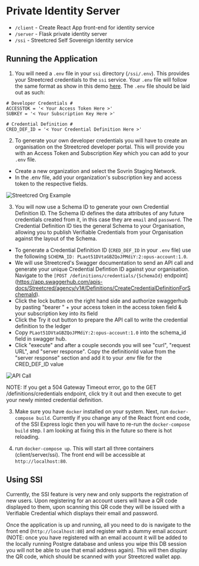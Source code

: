 # Private Identity Server

- `/client` - Create React App front-end for identity service
- `/server` - Flask private identity server
- `/ssi` - Streetcred Self Sovereign Identity service

## Running the Application

1. You will need a `.env` file in your `ssi` directory (`/ssi/.env`). This provides your Streetcred credentials to the `ssi` service. Your `.env` file will follow the same format as show in this demo [here](https://github.com/streetcred-id/iiw-demo). The `.env` file should be laid out as such:
```
# Developer Credentials #
ACCESSTOK = '< Your Access Token Here >'
SUBKEY = '< Your Subscription Key Here >'

# Credential Definition #
CRED_DEF_ID = '< Your Credential Definition Here >'
```

2. To generate your own developer credentials you will have to create an organisation on the Streetcred developer portal. This will provide you with an Access Token and Subscription Key which you can add to your `.env` file. 

- Create a new organization and select the Sovrin Staging Network.
- In the .env file, add your organization's subscription key and access token to the respective fields.

![Streetcred Org Example](https://github.com/streetcred-id/iiw-demo/blob/master/assets/orgsview.png)

3. You will now use a Schema ID to generate your own Credential Definition ID. The Schema ID defines the data attributes of any future credentials created from it, in this case they are `email` and `password`. The Credential Definition ID ties the general Schema to your Organisation, allowing you to publish Verifiable Credentials from your Organisation against the layout of the Schema. 

- To generate a Credential Definition ID (`CRED_DEF_ID` in your `.env` file) use the following `SCHEMA_ID: PLaot51DVtaGBZQoJPMdiY:2:opus-account:1.0`. 
- We will use Streetcred's Swagger documentation to send an API call and generate your unique Credential Defintion ID against your organisation. Navigate to the `[POST /definitions/credentials/{SchemaId}` endpoint](https://app.swaggerhub.com/apis-docs/Streetcred/agency/v1#/Definitions/CreateCredentialDefinitionForSchemaId).
- Click the lock button on the right hand side and authorize swaggerhub by pasting "bearer " + your access token in the access token field & your subscription key into its field
- Click the Try it out button to prepare the API call to write the credential definition to the ledger
- Copy `PLaot51DVtaGBZQoJPMdiY:2:opus-account:1.0` into the schema_id field in swagger hub.
- Click "execute" and after a couple seconds you will see "curl", "request URL", and "server response". Copy the definitionId value from the "server response" section and add it to your .env file for the CRED_DEF_ID value

![API Call](https://raw.githubusercontent.com/streetcred-id/iiw-demo/master/assets/postview.png)

NOTE: If you get a 504 Gateway Timeout error, go to the GET /definitions/credentials endpoint, click try it out and then execute to get your newly minted credential definition. 

3. Make sure you have `docker` installed on your system. Next, run `docker-compose build`. Currently if you change any of the React front end code, of the SSI Express logic then you will have to re-run the `docker-compose build` step. I am looking at fixing this in the future so there is hot reloading. 

4. run `docker-compose up`. This will start all three containers (client/server/ssi). The front end will be accessible at `http://localhost:80`.

## Using SSI

Currently, the SSI feature is very new and only supports the registration of new users. Upon registering for an account users will have a QR code displayed to them, upon scanning this QR code they will be issued with a Verifiable Credential which displays their email and password. 

Once the application is up and running, all you need to do is navigate to the front end (`http://localhost:80`) and register with a dummy email account (NOTE: once you have registered with an email account it will be added to the locally running Postgre database and unless you wipe this DB session you will not be able to use that email address again). This will then display the QR code, which should be scanned with your Streetcred wallet app. 
